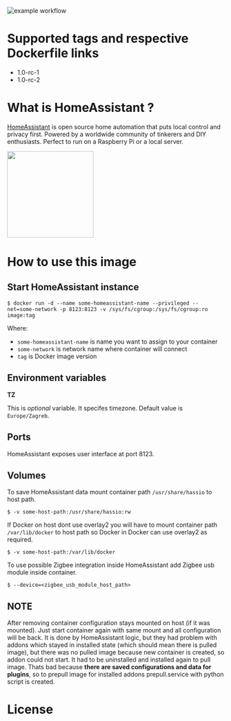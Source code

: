 ![example workflow](https://github.com/dalmatialab/homeassistant/actions/workflows/main.yml/badge.svg)

# Supported tags and respective Dockerfile links

 - 1.0-rc-1
 - 1.0-rc-2

# What is HomeAssistant ? 

[HomeAssistant](https://www.home-assistant.io/) is open source home automation that puts local control and privacy first. Powered by a worldwide community of tinkerers and DIY enthusiasts. Perfect to run on a Raspberry Pi or a local server.

<img src="https://github.com/dalmatialab/homeassistant/blob/0004fe9c1cc2949fe8220efb3e749d70e7f89e96/logo.png?raw=true" width="200" height="200">

# How to use this image

## Start HomeAssistant instance

    $ docker run -d --name some-homeassistant-name --privileged --net=some-network -p 8123:8123 -v /sys/fs/cgroup:/sys/fs/cgroup:ro image:tag

Where:

 - `some-homeassistant-name` is name you want to assign to your container
 - `some-network` is network name where container will connect
 - `tag` is Docker image version

## Environment variables

**TZ**

This is *optional* variable. It specifes timezone. Default value is `Europe/Zagreb`.

## Ports

HomeAssistant exposes user interface at port 8123.

## Volumes

To save HomeAssistant data mount container path `/usr/share/hassio` to host path.  

    $ -v some-host-path:/usr/share/hassio:rw

If Docker on host dont use overlay2 you will have to mount container path `/var/lib/docker` to host path so Docker in Docker can use overlay2 as required.  

    $ -v some-host-path:/var/lib/docker

To use possible Zigbee integration inside HomeAssistant add Zigbee usb module inside container.

    $ --device=<zigbee_usb_module_host_path>

## NOTE

After removing container configuration stays mounted on host (if it was mounted). Just start container again with same mount and all configuration will be back.  It is done by HomeAssistant logic, but they had problem with addons which stayed in installed state (which should mean there is pulled image), but there was no   pulled image because new container is created, so addon could not start. It had to be uninstalled and installed again to pull image. Thats bad because **there are saved configurations and data for plugins**, so to prepull image for installed addons prepull.service with python script is created.  


# License

